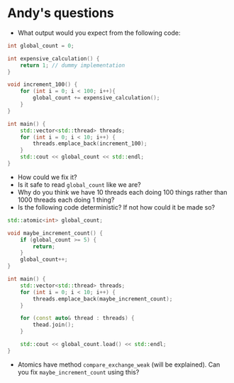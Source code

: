 # Andy's questions

- What output would you expect from the following code:

```cpp
int global_count = 0;

int expensive_calculation() {
    return 1; // dummy implementation
}

void increment_100() {
    for (int i = 0; i < 100; i++){
        global_count += expensive_calculation();  
    }
}

int main() {
    std::vector<std::thread> threads;
    for (int i = 0; i < 10; i++) {
        threads.emplace_back(increment_100);
    }
    std::cout << global_count << std::endl;
}
```

- How could we fix it?
- Is it safe to read `global_count` like we are?
- Why do you think we have 10 threads each doing 100 things rather than 1000 threads each doing 1 thing?
- Is the following code deterministic? If not how could it be made so?

```cpp
std::atomic<int> global_count;

void maybe_increment_count() {
    if (global_count >= 5) {
        return;
    }
    global_count++;
}

int main() {
    std::vector<std::thread> threads;
    for (int i = 0; i < 10; i++) {
        threads.emplace_back(maybe_increment_count);
    }

    for (const auto& thread : threads) {
        thead.join();
    }

    std::cout << global_count.load() << std::endl;
}
```

- Atomics have method `compare_exchange_weak` (will be explained). Can you fix `maybe_increment_count` using this?
